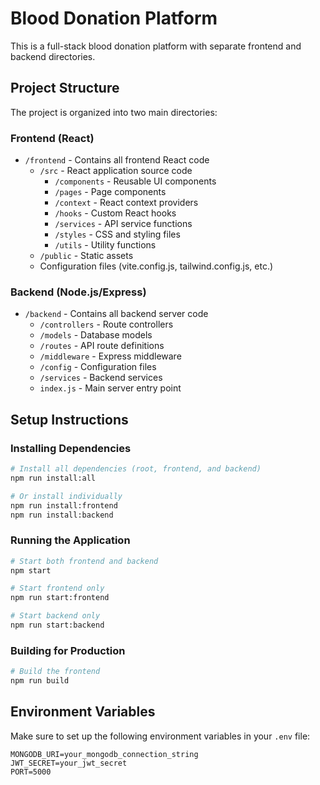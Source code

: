 # Blood Donation Platform

This is a full-stack blood donation platform with separate frontend and backend directories.

## Project Structure

The project is organized into two main directories:

### Frontend (React)
- `/frontend` - Contains all frontend React code
  - `/src` - React application source code
    - `/components` - Reusable UI components
    - `/pages` - Page components
    - `/context` - React context providers
    - `/hooks` - Custom React hooks
    - `/services` - API service functions
    - `/styles` - CSS and styling files
    - `/utils` - Utility functions
  - `/public` - Static assets
  - Configuration files (vite.config.js, tailwind.config.js, etc.)

### Backend (Node.js/Express)
- `/backend` - Contains all backend server code
  - `/controllers` - Route controllers
  - `/models` - Database models
  - `/routes` - API route definitions
  - `/middleware` - Express middleware
  - `/config` - Configuration files
  - `/services` - Backend services
  - `index.js` - Main server entry point

## Setup Instructions

### Installing Dependencies

```bash
# Install all dependencies (root, frontend, and backend)
npm run install:all

# Or install individually
npm run install:frontend
npm run install:backend
```

### Running the Application

```bash
# Start both frontend and backend
npm start

# Start frontend only
npm run start:frontend

# Start backend only
npm run start:backend
```

### Building for Production

```bash
# Build the frontend
npm run build
```

## Environment Variables

Make sure to set up the following environment variables in your `.env` file:

```
MONGODB_URI=your_mongodb_connection_string
JWT_SECRET=your_jwt_secret
PORT=5000
``` 